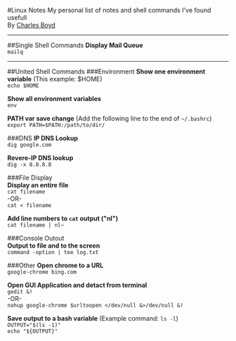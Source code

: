 #Linux Notes
My personal list of notes and shell commands I've found usefull  
By [Charles Boyd](http://charlesboyd.me/?ref=github-linuxnotes)  

---

##Single Shell Commands
**Display Mail Queue**  
`mailq`  
    
---
    
##United Shell Commands 
###Environment
**Show one environment variable** (This example: $HOME)  
`echo $HOME`  

**Show all  environment variables**  
`env`  

**PATH var save change** (Add the following line to the end of `~/.bashrc`)  
`export PATH=$PATH:/path/to/dir/`  


###DNS
**IP DNS Lookup**  
`dig google.com`  

**Revere-IP DNS lookup**  
`dig -x 8.8.8.8`  


###File Display  
**Display an entire file**  
`cat filename`  
-OR-  
`cat < filename`  

**Add line numbers to `cat` output ("nl")**  
`cat filename | nl~`


###Console Outout  
**Output to file and to the screen**  
`command -option | tee log.txt`


###Other
**Open chrome to a URL**  
`google-chrome bing.com`  

**Open GUI Application and detact from terminal**  
`gedit &!`  
-OR-  
`nohup google-chrome $urltoopen </dev/null &>/dev/null &!`  

**Save output to a bash variable** (Example command: `ls -l`)  
`OUTPUT="$(ls -1)"`  
`echo "${OUTPUT}"`  


